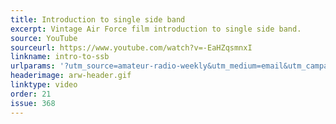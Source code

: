 ```yaml
---
title: Introduction to single side band
excerpt: Vintage Air Force film introduction to single side band.
source: YouTube
sourceurl: https://www.youtube.com/watch?v=-EaHZqsmnxI
linkname: intro-to-ssb
urlparams: '?utm_source=amateur-radio-weekly&utm_medium=email&utm_campaign=newsletter'
headerimage: arw-header.gif
linktype: video
order: 21
issue: 368
---
```

